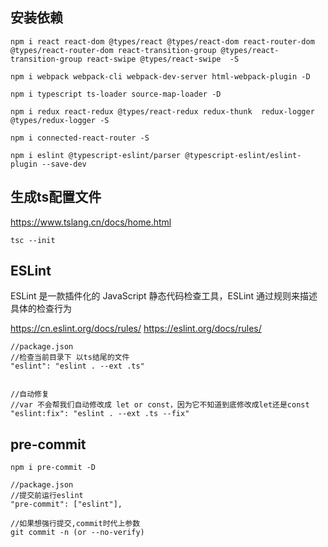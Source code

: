 ## 安装依赖
```
npm i react react-dom @types/react @types/react-dom react-router-dom @types/react-router-dom react-transition-group @types/react-transition-group react-swipe @types/react-swipe  -S

npm i webpack webpack-cli webpack-dev-server html-webpack-plugin -D

npm i typescript ts-loader source-map-loader -D

npm i redux react-redux @types/react-redux redux-thunk  redux-logger @types/redux-logger -S

npm i connected-react-router -S

npm i eslint @typescript-eslint/parser @typescript-eslint/eslint-plugin --save-dev
```

## 生成ts配置文件
https://www.tslang.cn/docs/home.html
```
tsc --init
```

## ESLint
ESLint 是一款插件化的 JavaScript 静态代码检查工具，ESLint 通过规则来描述具体的检查行为

https://cn.eslint.org/docs/rules/
https://eslint.org/docs/rules/
```
//package.json
//检查当前目录下 以ts结尾的文件
"eslint": "eslint . --ext .ts"


//自动修复
//var 不会帮我们自动修改成 let or const，因为它不知道到底修改成let还是const
"eslint:fix": "eslint . --ext .ts --fix"

```

## pre-commit
```
npm i pre-commit -D
```

```
//package.json
//提交前运行eslint
"pre-commit": ["eslint"],

//如果想强行提交,commit时代上参数
git commit -n (or --no-verify)
```
